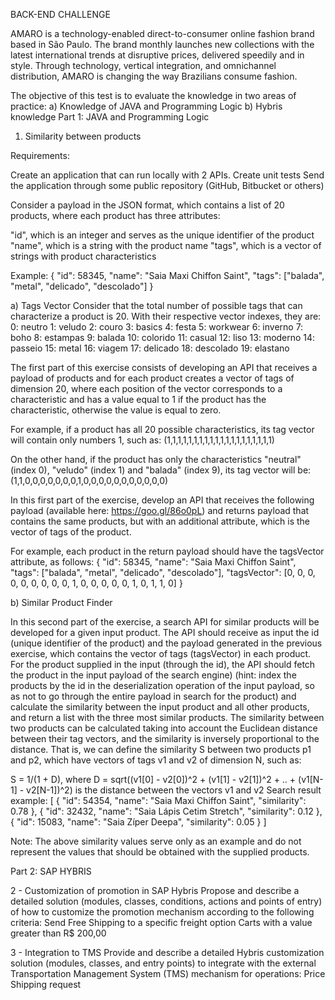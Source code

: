 
BACK-END CHALLENGE


AMARO is a technology-enabled direct-to-consumer online fashion brand based in São Paulo. The brand monthly launches new collections with the latest international trends at disruptive prices, delivered speedily and in style. Through technology, vertical integration, and omnichannel distribution, AMARO is changing the way Brazilians consume fashion.

The objective of this test is to evaluate the knowledge in two areas of practice:
	a) Knowledge of JAVA and Programming Logic
	b) Hybris knowledge
Part 1: JAVA and Programming Logic

1) Similarity between products

Requirements:

Create an application that can run locally with 2 APIs.
Create unit tests
Send the application through some public repository (GitHub, Bitbucket or others)


Consider a payload in the JSON format, which contains a list of 20 products, where each product has three attributes:


"id", which is an integer and serves as the unique identifier of the product
"name", which is a string with the product name
"tags", which is a vector of strings with product characteristics


Example:
{
	"id": 58345,
	"name": "Saia Maxi Chiffon Saint",
	"tags": ["balada", "metal", "delicado", "descolado"]
}

a) Tags Vector
Consider that the total number of possible tags that can characterize a product is 20.
With their respective vector indexes, they are:
0: neutro
1: veludo
2: couro
3: basics
4: festa
5: workwear
6: inverno
7: boho
8: estampas
9: balada
10: colorido
11: casual
12: liso
13: moderno
14: passeio
15: metal
16: viagem
17: delicado
18: descolado
19: elastano

The first part of this exercise consists of developing an API that receives a payload of products and for each product creates a vector of tags of dimension 20, where each position of the vector corresponds to a characteristic and has a value equal to 1 if the product has the characteristic, otherwise the value is equal to zero.

For example, if a product has all 20 possible characteristics, its tag vector will contain only numbers 1, such as:
(1,1,1,1,1,1,1,1,1,1,1,1,1,1,1,1,1,1,1,1)

On the other hand, if the product has only the characteristics "neutral" (index 0), "veludo" (index 1) and "balada" (index 9), its tag vector will be:
(1,1,0,0,0,0,0,0,0,1,0,0,0,0,0,0,0,0,0,0,0)

In this first part of the exercise, develop an API that receives the following payload (available here: https://goo.gl/86o0pL) and returns payload that contains the same products, but with an additional attribute, which is the vector of tags of the product.

For example, each product in the return payload should have the tagsVector attribute, as follows:
{
	"id": 58345,
	"name": "Saia Maxi Chiffon Saint",
	"tags": ["balada", "metal", "delicado", "descolado"],
	"tagsVector": [0, 0, 0, 0, 0, 0, 0, 0, 0, 1, 0, 0, 0, 0, 0, 1, 0, 1, 1, 0]
}



b) Similar Product Finder

In this second part of the exercise, a search API for similar products will be developed for a given input product. The API should receive as input the id (unique identifier of the product) and the payload generated in the previous exercise, which contains the vector of tags (tagsVector) in each product.
For the product supplied in the input (through the id), the API should fetch the product in the input payload of the search engine) (hint: index the products by the id in the deserialization operation of the input payload, so as not to go through the entire payload in search for the product) and calculate the similarity between the input product and all other products, and return a list with the three most similar products.
The similarity between two products can be calculated taking into account the Euclidean distance between their tag vectors, and the similarity is inversely proportional to the distance.
That is, we can define the similarity S between two products p1 and p2, which have vectors of tags v1 and v2 of dimension N, such as:

S = 1/(1 + D), where 
D = sqrt((v1[0] - v2[0])^2 + (v1[1] - v2[1])^2 + .. + (v1[N-1] - v2[N-1])^2) is the distance between the vectors  v1 and v2
Search result example:
[
	{
		"id": 54354,
		"name": "Saia Maxi Chiffon Saint",
		"similarity": 0.78
	},
	{
		"id": 32432,
		"name": "Saia Lápis Cetim Stretch",
		"similarity": 0.12
	},
	{
		"id": 15083,
		"name": "Saia Zíper Deepa",
		"similarity": 0.05
	}
]

Note: The above similarity values serve only as an example and do not represent the values that should be obtained with the supplied products.


Part 2: SAP HYBRIS

2 - Customization of promotion in SAP Hybris
Propose and describe a detailed solution (modules, classes, conditions, actions and points of entry) of how to customize the promotion mechanism according to the following criteria:
Send Free Shipping to a specific freight option
Carts with a value greater than R$ 200,00

3 - Integration to TMS
Provide and describe a detailed Hybris customization solution (modules, classes, and entry points) to integrate with the external Transportation Management System (TMS) mechanism for operations:
Price
Shipping request
